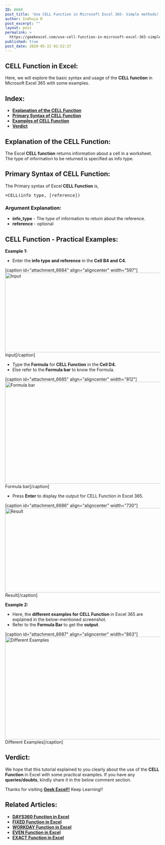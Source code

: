 ```yaml
---
ID: 6669
post_title: 'Use CELL Function in Microsoft Excel 365- Simple methods!!'
author: Indhuja R
post_excerpt: ""
layout: post
permalink: >
  https://geekexcel.com/use-cell-function-in-microsoft-excel-365-simple-methods/
published: true
post_date: 2020-05-22 01:52:37
---
```

<h2>CELL Function in Excel:</h2>
Here, we will explore the basic syntax and usage of the <strong>CELL function</strong> in Microsoft Excel 365 with some examples.
<h2>Index:</h2>
<ul>
 	<li><a href="#1"><strong>Explanation of the CELL Function</strong></a></li>
 	<li><a href="#2"><strong>Primary Syntax of CELL Function</strong></a></li>
 	<li><a href="#3"><strong>Examples of CELL Function</strong></a></li>
 	<li><a href="#4"><strong>Verdict</strong></a></li>
</ul>
<h2 id="1"><strong>Explanation of the CELL Function:</strong></h2>
The Excel<strong> CELL function</strong> returns information about a cell in a worksheet. The type of information to be returned is specified as info type.
<h2 id="2">Primary Syntax of CELL <strong>Function</strong>:</h2>
The Primary syntax of Excel<strong> CELL </strong><strong>Function</strong> is,
<pre>=CELL(info_type, [reference])</pre>
<h3>Argument Explanation:</h3>
<ul>
 	<li class="first"><strong>info_type</strong> - The type of information to return about the reference.</li>
 	<li class="last"><strong>reference</strong> - optional</li>
</ul>
<h2 id="3"><strong>CELL Function - Practical Examples:</strong></h2>
<strong>Example 1:</strong>
<ul>
 	<li>Enter the<strong> info type and reference</strong> in the<strong> Cell B4 and C4.</strong></li>
</ul>
[caption id="attachment_6684" align="aligncenter" width="597"]<img class="wp-image-6684 size-full" src="https://geekexcel.com/wp-content/uploads/2020/05/Screenshot_1-27.png" alt="Input" width="597" height="259" /> Input[/caption]
<ul>
 	<li>Type the<strong> Formula</strong> for<strong> CELL Function</strong> in the<strong> Cell D4.</strong></li>
 	<li>Else refer to the<strong> Formula bar</strong> to know the Formula.</li>
</ul>
[caption id="attachment_6685" align="aligncenter" width="812"]<img class="wp-image-6685 size-full" src="https://geekexcel.com/wp-content/uploads/2020/05/Screenshot_2-20.png" alt="Formula bar" width="812" height="332" /> Formula bar[/caption]
<ul>
 	<li>Press <strong>Enter</strong> to display the output for CELL Function in Excel 365.</li>
</ul>
[caption id="attachment_6686" align="aligncenter" width="730"]<img class="wp-image-6686 size-full" src="https://geekexcel.com/wp-content/uploads/2020/05/Screenshot_3-19.png" alt="Result" width="730" height="275" /> Result[/caption]

<strong>Example 2:</strong>
<ul>
 	<li>Here, the<strong> different examples for CELL Function</strong> in Excel 365 are explained in the below-mentioned screenshot.</li>
 	<li>Refer to the <strong>Formula Bar</strong> to get the <strong>output</strong>.</li>
</ul>
[caption id="attachment_6687" align="aligncenter" width="863"]<img class="wp-image-6687 size-full" src="https://geekexcel.com/wp-content/uploads/2020/05/Screenshot_4-8.png" alt="Different Examples" width="863" height="334" /> Different Examples[/caption]
<h2 id="4">Verdict:</h2>
We hope that this tutorial explained to you clearly about the use of the <strong>CELL Function</strong> in Excel with some practical examples. If you have any <strong>queries/doubts</strong>, kindly share it in the below comment section.

Thanks for visiting <strong><a href="https://geekexcel.com/">Geek Excel!!</a></strong> Keep Learning!!
<h2>Related Articles:</h2>
<ul>
 	<li><a href="https://geekexcel.com/how-to-use-days360-function-in-excel/" rel="nofollow"><strong>DAYS360 Function in Excel</strong></a></li>
 	<li><a href="https://geekexcel.com/how-to-use-fixed-function-in-microsoft-excel-2007/" rel="nofollow"><strong>FIXED Function in Excel</strong></a></li>
 	<li><a href="https://geekexcel.com/how-to-use-workday-function-in-excel-365/" rel="nofollow"><strong>WORKDAY Function in Excel</strong></a></li>
 	<li><a href="https://geekexcel.com/use-even-function-in-microsoft-excel-2013-in-easy-ways/" rel="nofollow"><strong>EVEN Function in Excel</strong></a></li>
 	<li><a href="https://geekexcel.com/how-to-use-exact-function-in-microsoft-excel-365/" rel="nofollow"><strong>EXACT Function in Excel</strong></a></li>
</ul>